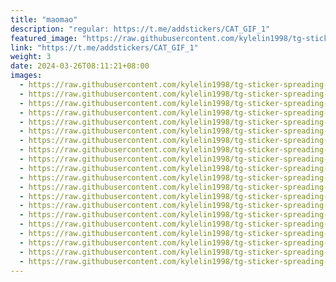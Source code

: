 ```yaml
---
title: "maomao"
description: "regular: https://t.me/addstickers/CAT_GIF_1"
featured_image: "https://raw.githubusercontent.com/kylelin1998/tg-sticker-spreading-worldwide-images/main/img/d7fcf20c-bb6b-4974-a59f-9ed3a84e27e3.jpg"
link: "https://t.me/addstickers/CAT_GIF_1"
weight: 3
date: 2024-03-26T08:11:21+08:00
images:
  - https://raw.githubusercontent.com/kylelin1998/tg-sticker-spreading-worldwide-images/main/img/d7fcf20c-bb6b-4974-a59f-9ed3a84e27e3.jpg
  - https://raw.githubusercontent.com/kylelin1998/tg-sticker-spreading-worldwide-images/main/img/6742298a-3aa0-4d30-8b20-7e878d41a9e1.jpg
  - https://raw.githubusercontent.com/kylelin1998/tg-sticker-spreading-worldwide-images/main/img/f0b456d4-81e0-4bda-a895-1740f45a7ed5.jpg
  - https://raw.githubusercontent.com/kylelin1998/tg-sticker-spreading-worldwide-images/main/img/2a2f6f58-f887-4d57-b44b-412c7ee7bc63.jpg
  - https://raw.githubusercontent.com/kylelin1998/tg-sticker-spreading-worldwide-images/main/img/5b2c65e3-a0ac-454f-b4e1-daf39084cc57.jpg
  - https://raw.githubusercontent.com/kylelin1998/tg-sticker-spreading-worldwide-images/main/img/0fc4b214-0500-4244-ab98-f4ef3f61315d.jpg
  - https://raw.githubusercontent.com/kylelin1998/tg-sticker-spreading-worldwide-images/main/img/c915ca4d-3a5c-47a7-b848-230e63739b01.jpg
  - https://raw.githubusercontent.com/kylelin1998/tg-sticker-spreading-worldwide-images/main/img/dafabd1f-d4bc-4258-b286-ef9229489a4a.jpg
  - https://raw.githubusercontent.com/kylelin1998/tg-sticker-spreading-worldwide-images/main/img/05cd3609-9eeb-43ee-89d7-64ec8e39eacd.jpg
  - https://raw.githubusercontent.com/kylelin1998/tg-sticker-spreading-worldwide-images/main/img/3bbca228-3985-4af1-9180-3101406b5aa9.jpg
  - https://raw.githubusercontent.com/kylelin1998/tg-sticker-spreading-worldwide-images/main/img/204713a8-e128-4beb-9bfb-f5a83ad01207.jpg
  - https://raw.githubusercontent.com/kylelin1998/tg-sticker-spreading-worldwide-images/main/img/f24c4142-6c1a-4c70-852b-a99b7c8a9a52.jpg
  - https://raw.githubusercontent.com/kylelin1998/tg-sticker-spreading-worldwide-images/main/img/d1f57943-612c-44ee-a638-0c107d63f949.jpg
  - https://raw.githubusercontent.com/kylelin1998/tg-sticker-spreading-worldwide-images/main/img/90f61b56-6325-48a5-be1a-93f75a7600ad.jpg
  - https://raw.githubusercontent.com/kylelin1998/tg-sticker-spreading-worldwide-images/main/img/4cea1e05-6207-43a1-a315-ea6e1d523a2f.jpg
  - https://raw.githubusercontent.com/kylelin1998/tg-sticker-spreading-worldwide-images/main/img/e0b182d6-3540-4c73-9df7-a45889744957.jpg
  - https://raw.githubusercontent.com/kylelin1998/tg-sticker-spreading-worldwide-images/main/img/6855789c-599d-421f-835a-c398bc1ce2ef.jpg
  - https://raw.githubusercontent.com/kylelin1998/tg-sticker-spreading-worldwide-images/main/img/6abd2e16-daf0-4f5f-a7e0-4b99b18fd78a.jpg
  - https://raw.githubusercontent.com/kylelin1998/tg-sticker-spreading-worldwide-images/main/img/89ae9c1d-bb2d-40fc-9092-c5cb1129c0dc.jpg
  - https://raw.githubusercontent.com/kylelin1998/tg-sticker-spreading-worldwide-images/main/img/a0dedc9f-00b3-49ef-904f-7822d693845b.jpg
---
```

